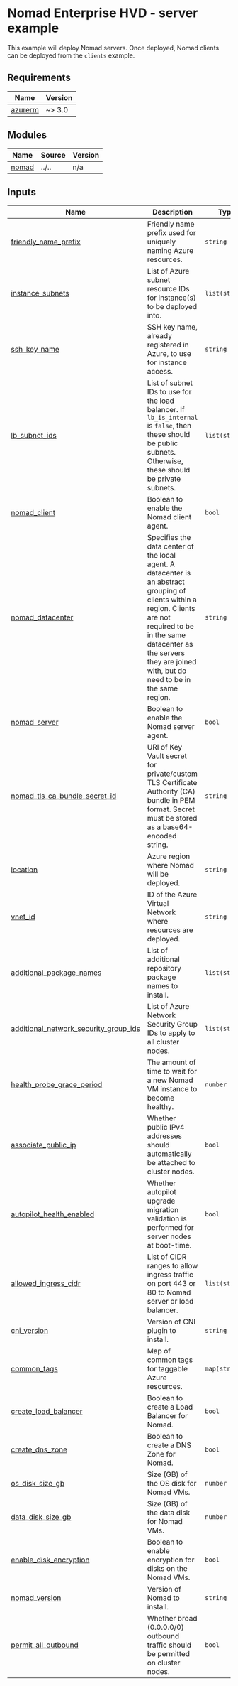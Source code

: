 # Nomad Enterprise HVD - server example

This example will deploy Nomad servers. Once deployed, Nomad clients can be deployed from the `clients` example.

<!-- BEGIN_TF_DOCS -->
## Requirements

| Name | Version |
|------|---------|
| <a name="requirement_azurerm"></a> [azurerm](#requirement\_azurerm) | ~> 3.0 |

## Modules

| Name | Source | Version |
|------|--------|---------|
| <a name="module_nomad"></a> [nomad](#module\_nomad) | ../.. | n/a |

## Inputs

| Name | Description | Type | Default | Required |
|------|-------------|------|---------|:--------:|
| <a name="input_friendly_name_prefix"></a> [friendly\_name\_prefix](#input\_friendly\_name\_prefix) | Friendly name prefix used for uniquely naming Azure resources. | `string` | n/a | yes |
| <a name="input_instance_subnets"></a> [instance\_subnets](#input\_instance\_subnets) | List of Azure subnet resource IDs for instance(s) to be deployed into. | `list(string)` | n/a | yes |
| <a name="input_ssh_key_name"></a> [ssh\_key\_name](#input\_ssh\_key\_name) | SSH key name, already registered in Azure, to use for instance access. | `string` | n/a | yes |
| <a name="input_lb_subnet_ids"></a> [lb\_subnet\_ids](#input\_lb\_subnet\_ids) | List of subnet IDs to use for the load balancer. If `lb_is_internal` is `false`, then these should be public subnets. Otherwise, these should be private subnets. | `list(string)` | n/a | yes |
| <a name="input_nomad_client"></a> [nomad\_client](#input\_nomad\_client) | Boolean to enable the Nomad client agent. | `bool` | n/a | yes |
| <a name="input_nomad_datacenter"></a> [nomad\_datacenter](#input\_nomad\_datacenter) | Specifies the data center of the local agent. A datacenter is an abstract grouping of clients within a region. Clients are not required to be in the same datacenter as the servers they are joined with, but do need to be in the same region. | `string` | n/a | yes |
| <a name="input_nomad_server"></a> [nomad\_server](#input\_nomad\_server) | Boolean to enable the Nomad server agent. | `bool` | n/a | yes |
| <a name="input_nomad_tls_ca_bundle_secret_id"></a> [nomad\_tls\_ca\_bundle\_secret_id](#input\_nomad\_tls\_ca\_bundle\_secret_id) | URI of Key Vault secret for private/custom TLS Certificate Authority (CA) bundle in PEM format. Secret must be stored as a base64-encoded string. | `string` | n/a | yes |
| <a name="input_location"></a> [location](#input\_location) | Azure region where Nomad will be deployed. | `string` | n/a | yes |
| <a name="input_vnet_id"></a> [vnet\_id](#input\_vnet\_id) | ID of the Azure Virtual Network where resources are deployed. | `string` | n/a | yes |
| <a name="input_additional_package_names"></a> [additional\_package\_names](#input\_additional\_package\_names) | List of additional repository package names to install. | `list(string)` | `[]` | no |
| <a name="input_additional_network_security_group_ids"></a> [additional\_network_security_group_ids](#input\_additional_network_security_group_ids) | List of Azure Network Security Group IDs to apply to all cluster nodes. | `list(string)` | `[]` | no |
| <a name="input_health_probe_grace_period"></a> [health\_probe\_grace_period](#input\_health_probe_grace_period) | The amount of time to wait for a new Nomad VM instance to become healthy. | `number` | `600` | no |
| <a name="input_associate_public_ip"></a> [associate\_public_ip](#input\_associate_public_ip) | Whether public IPv4 addresses should automatically be attached to cluster nodes. | `bool` | `false` | no |
| <a name="input_autopilot_health_enabled"></a> [autopilot\_health\_enabled](#input\_autopilot_health_enabled) | Whether autopilot upgrade migration validation is performed for server nodes at boot-time. | `bool` | `true` | no |
| <a name="input_allowed_ingress_cidr"></a> [allowed\_ingress_cidr](#input\_allowed_ingress_cidr) | List of CIDR ranges to allow ingress traffic on port 443 or 80 to Nomad server or load balancer. | `list(string)` | <pre>[<br/>  "0.0.0.0/0"<br/>]</pre> | no |
| <a name="input_cni_version"></a> [cni\_version](#input\_cni_version) | Version of CNI plugin to install. | `string` | `"1.6.0"` | no |
| <a name="input_common_tags"></a> [common\_tags](#input\_common_tags) | Map of common tags for taggable Azure resources. | `map(string)` | `{}` | no |
| <a name="input_create_load_balancer"></a> [create\_load_balancer](#input\_create_load_balancer) | Boolean to create a Load Balancer for Nomad. | `bool` | `true` | no |
| <a name="input_create_dns_zone"></a> [create\_dns_zone](#input\_create_dns_zone) | Boolean to create a DNS Zone for Nomad. | `bool` | `false` | no |
| <a name="input_os_disk_size_gb"></a> [os\_disk_size_gb](#input\_os_disk_size_gb) | Size (GB) of the OS disk for Nomad VMs. | `number` | `50` | no |
| <a name="input_data_disk_size_gb"></a> [data\_disk_size_gb](#input\_data_disk_size_gb) | Size (GB) of the data disk for Nomad VMs. | `number` | `50` | no |
| <a name="input_enable_disk_encryption"></a> [enable\_disk_encryption](#input\_enable_disk_encryption) | Boolean to enable encryption for disks on the Nomad VMs. | `bool` | `true` | no |
| <a name="input_nomad_version"></a> [nomad\_version](#input\_nomad_version) | Version of Nomad to install. | `string` | `"1.9.0+ent"` | no |
| <a name="input_permit_all_outbound"></a> [permit\_all_outbound](#input\_permit_all_outbound) | Whether broad (0.0.0.0/0) outbound traffic should be permitted on cluster nodes. | `bool` | `true` | no |
<!-- END_TF_DOCS -->
